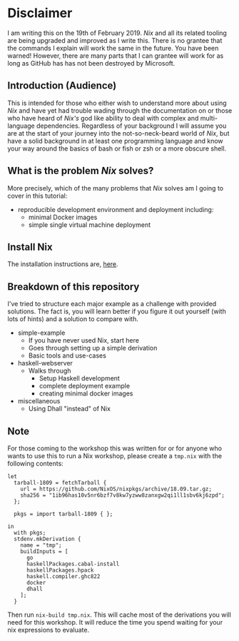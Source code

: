# Disclaimer

I am writing this on the 19th of February 2019. *Nix* and all its related tooling are being upgraded and improved as I write this. There is no grantee that the commands I explain will work the same in the future. You have been warned! However, there are many parts that I can grantee will work for as long as GitHub has has not been destroyed by Microsoft.

## Introduction (Audience)

This is intended for those who either wish to understand more about using *Nix* and have yet had trouble wading through the documentation on [](nixos.org) or those who have heard of *Nix's* god like ability to deal with complex and multi-language dependencies. Regardless of your background I will assume you are at the start of your journey into the not-so-neck-beard world of *Nix*, but have a solid background in at least one programming language and know your way around the basics of bash or fish or zsh or a more obscure shell.

## What is the problem *Nix* solves?

More precisely, which of the many problems that *Nix* solves am I going to cover in this tutorial:

- reproducible development environment and deployment including:
  - minimal Docker images
  - simple single virtual machine deployment

## Install Nix

The installation instructions are, [here](http://nixos.org/nix/).

## Breakdown of this repository

I've tried to structure each major example as a challenge with
provided solutions. The fact is, you will learn better if you figure
it out yourself (with lots of hints) and a solution to compare with.

- simple-example
  - If you have never used Nix, start here
  - Goes through setting up a simple derivation
  - Basic tools and use-cases
- haskell-webserver
  - Walks through
    - Setup Haskell development
    - complete deployment example
    - creating minimal docker images
- miscellaneous
  - Using Dhall "instead" of Nix

## Note

For those coming to the workshop this was written for or for anyone
who wants to use this to run a Nix workshop, please create a `tmp.nix`
with the following contents:

```
let
  tarball-1809 = fetchTarball {
    url = https://github.com/NixOS/nixpkgs/archive/18.09.tar.gz;
    sha256 = "1ib96has10v5nr6bzf7v8kw7yzww8zanxgw2qi1ll1sbv6kj6zpd";
  };

  pkgs = import tarball-1809 { };

in
  with pkgs;
  stdenv.mkDerivation {
    name = "tmp";
    buildInputs = [
      go
      haskellPackages.cabal-install 
      haskellPackages.hpack
      haskell.compiler.ghc822
      docker
      dhall
    ];
  }
```

Then run `nix-build tmp.nix`. This will cache most of the derivations
you will need for this workshop. It will reduce the time you spend
waiting for your nix expressions to evaluate.
